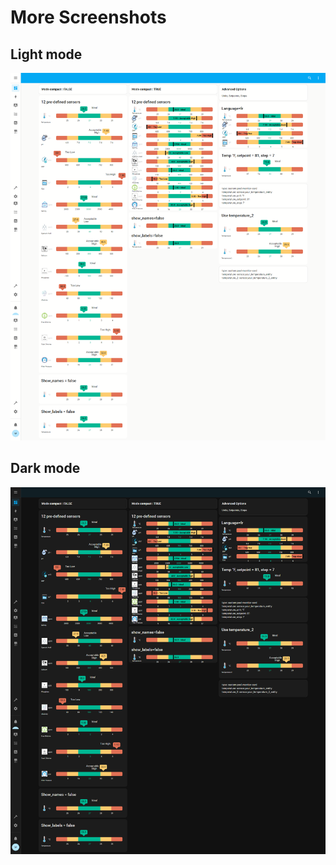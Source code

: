 # More Screenshots

## Light mode

<a href="multi-screenshots.png">![multi-screenshot](multi-screenshots.png)</a>

## Dark mode

<a href="multi-screenshots-dark.png">![multi-screenshot](multi-screenshots-dark.png)</a>
